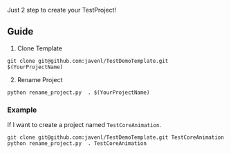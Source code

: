 Just 2 step to create your TestProject!

## Guide

1. Clone Template
```
git clone git@github.com:javenl/TestDemoTemplate.git $(YourProjectName)
```

2. Rename Project
```
python rename_project.py  . $(YourProjectName)
```

### Example
If I want to create a project named `TestCoreAnimation`.
```
git clone git@github.com:javenl/TestDemoTemplate.git TestCoreAnimation
python rename_project.py  . TestCoreAnimation
```

